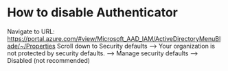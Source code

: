 # How to disable Authenticator
  Navigate to URL: https://portal.azure.com/#view/Microsoft_AAD_IAM/ActiveDirectoryMenuBlade/~/Properties
    Scroll down to Security defaults --> Your organization is not protected by security defaults. --> Manage security defaults --> Disabled (not recommended) 


